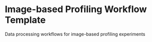 # Image-based Profiling Workflow Template
Data processing workflows for image-based profiling experiments
